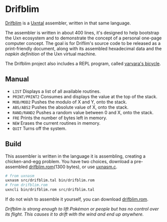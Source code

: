 # Drifblim

[Drifblim](https://wiki.xxiivv.com/drifblim) is a [Uxntal](https://wiki.xxiivv.com/site/uxntal.html) assembler, written in that same language.

The assembler is written in about 400 lines, it's designed to help bootstrap the Uxn ecosystem and to demonstrate the concept of a personal one-page computer concept. The goal is for Driflim's source code to be released as a print-friendly document, along with its assembled hexadecimal data and the _napkin definition_ of the Uxn virtual machine.

The Drifblim project also includes a REPL program, called [varvara's bicycle](https://wiki.xxiivv.com/bicycle).

## Manual

- `LIST` Displays a list of all available routines.
- `PRINT/PRINT2` Consumes and displays the value at the top of the stack.
- `MOD/MOD2` Pushes the modulo of X and Y, onto the stack.
- `ABS/ABS2` Pushes the absolute value of X, onto the stack.
- `RAND/RAND2` Pushes a random value between 0 and X, onto the stack.
- `FRE` Prints the number of bytes left in memory.
- `NEW` Erases the current routines in memory.
- `QUIT` Turns off the system.

## Build

This assembler is written in the language it is assembling, creating a chicken-and-egg problem. You have two choices, download a pre-assembled [drifblim.rom](https://rabbits.srht.site/drifblim/drifblim.rom)(1300 bytes), or use [uxnasm.c](https://git.sr.ht/~rabbits/uxn/tree/main/item/src/uxnasm.c).

```sh
# from uxnasm
uxnasm src/drifblim.tal bin/drifblim.rom
# from drifblim.rom
uxncli bin/drifblim.rom src/drifblim.tal
```

If do not wish to assemble it yourself, you can download [drifblim.rom](https://rabbits.srht.site/drifblim/drifblim.rom).

_Drifblim is strong enough to lift Pokémon or people but has no control over its flight. This causes it to drift with the wind and end up anywhere._

